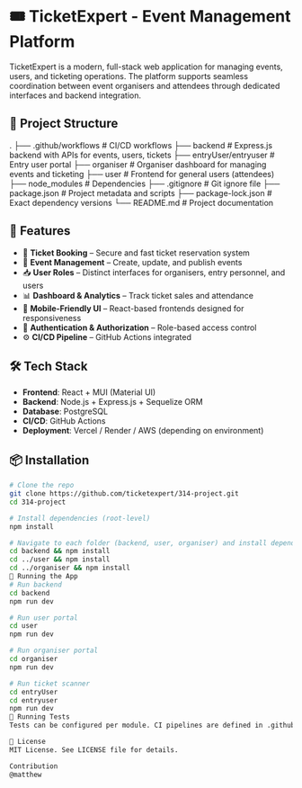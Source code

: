 # 🎟️ TicketExpert - Event Management Platform

TicketExpert is a modern, full-stack web application for managing events, users, and ticketing operations. The platform supports seamless coordination between event organisers and attendees through dedicated interfaces and backend integration.

## 📁 Project Structure

.
├── .github/workflows # CI/CD workflows
├── backend # Express.js backend with APIs for events, users, tickets
├── entryUser/entryuser # Entry user portal
├── organiser # Organiser dashboard for managing events and ticketing
├── user # Frontend for general users (attendees)
├── node_modules # Dependencies
├── .gitignore # Git ignore file
├── package.json # Project metadata and scripts
├── package-lock.json # Exact dependency versions
└── README.md # Project documentation


## 🚀 Features

- 🎫 **Ticket Booking** – Secure and fast ticket reservation system
- 📅 **Event Management** – Create, update, and publish events
- 📥 **User Roles** – Distinct interfaces for organisers, entry personnel, and users
- 📊 **Dashboard & Analytics** – Track ticket sales and attendance
- 📲 **Mobile-Friendly UI** – React-based frontends designed for responsiveness
- 🔐 **Authentication & Authorization** – Role-based access control
- ⚙️ **CI/CD Pipeline** – GitHub Actions integrated

## 🛠️ Tech Stack

- **Frontend**: React + MUI (Material UI)
- **Backend**: Node.js + Express.js + Sequelize ORM
- **Database**: PostgreSQL
- **CI/CD**: GitHub Actions
- **Deployment**: Vercel / Render / AWS (depending on environment)

## 📦 Installation

```bash
# Clone the repo
git clone https://github.com/ticketexpert/314-project.git
cd 314-project

# Install dependencies (root-level)
npm install

# Navigate to each folder (backend, user, organiser) and install dependencies
cd backend && npm install
cd ../user && npm install
cd ../organiser && npm install
🚧 Running the App
# Run backend
cd backend
npm run dev

# Run user portal
cd user
npm run dev

# Run organiser portal
cd organiser
npm run dev

# Run ticket scanner
cd entryUser
cd entryuser
npm run dev
🧪 Running Tests
Tests can be configured per module. CI pipelines are defined in .github/workflows.

📄 License
MIT License. See LICENSE file for details.

Contribution
@matthew
